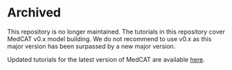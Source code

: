 # Archived

This repository is no longer maintained. The tutorials in this repository cover MedCAT v0.x model building. We do not recommend to use v0.x as this major version has been surpassed by a new major version.

Updated tutorials for the latest version of MedCAT are available [here](https://github.com/CogStack/MedCATtutorials).




